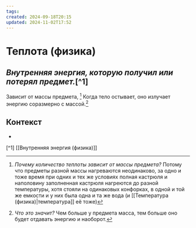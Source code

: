 ```yaml
---
tags: 
created: 2024-09-18T20:15
updated: 2024-11-02T17:52
---
```

# Теплота (физика)

## ***Внутренняя энергия, которую получил или потерял предмет.***[^1]
Зависит от массы предмета, [^2]
Когда тело остывает, оно излучает энергию соразмерно с массой.[^3]
## Контекст
- 

[^1] [[Внутренняя энергия (физика)]]
[^2]: *Почему количество теплоты зависит от массы предмета?*
Потому что предметы разной массы нагреваются неодинаково, за одно и тоже время при одних и тех же условиях полная кастрюля и наполовину заполненная кастрюля нагреются до разной температуры, хотя стояли на одинаковых конфорках, в одной и той же емкости и у них была одна и та же вода (и [[Температура (физика)|температура]] её тоже)
[^3]: *Что это значит?*
Чем больше у предмета масса, тем больше оно будет отдавать энергию и наоборот.